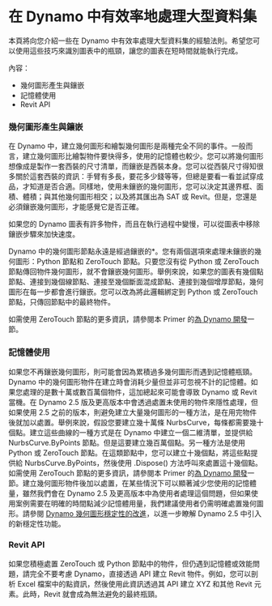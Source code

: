 # 在 Dynamo 中有效率地處理大型資料集

本頁將向您介紹一些在 Dynamo 中有效率處理大型資料集的經驗法則。希望您可以使用這些技巧來識別圖表中的瓶頸，讓您的圖表在短時間就能執行完成。

內容：
* 幾何圖形產生與鑲嵌
* 記憶體使用
* Revit API

### 幾何圖形產生與鑲嵌

在 Dynamo 中，建立幾何圖形和繪製幾何圖形是兩種完全不同的事件。一般而言，建立幾何圖形比繪製物件要快得多，使用的記憶體也較少。您可以將幾何圖形想像成是製作一套西裝的尺寸清單，而鑲嵌是西裝本身。您可以從西裝尺寸得知很多關於這套西裝的資訊：手臂有多長，要花多少錢等等，但總是要看一看並試穿成品，才知道是否合適。同樣地，使用未鑲嵌的幾何圖形，您可以決定其邊界框、面積、體積；與其他幾何圖形相交；以及將其匯出為 SAT 或 Revit。但是，您還是必須鑲嵌幾何圖形，才能感覺它是否正確。 

如果您的 Dynamo 圖表有許多物件，而且在執行過程中變慢，可以從圖表中移除鑲嵌步驟來加快速度。  

Dynamo 中的幾何圖形節點永遠是經過鑲嵌的*。您有兩個選項來處理未鑲嵌的幾何圖形：Python 節點和 ZeroTouch 節點。只要您沒有從 Python 或 ZeroTouch 節點傳回物件幾何圖形，就不會鑲嵌幾何圖形。舉例來說，如果您的圖表有幾個點節點、連接到幾個線節點、連接至幾個斷面混成節點、連接到幾個增厚節點，幾何圖形在每一步都會進行鑲嵌。您可以改為將此邏輯綁定到 Python 或 ZeroTouch 節點，只傳回節點中的最終物件。

如需使用 ZeroTouch 節點的更多資訊，請參閱本 Primer 的[為 Dynamo 開發](11\_developer\_primer/3\_developing\_for\_dynamo/README.md)一節。

### 記憶體使用

如果您不再鑲嵌幾何圖形，則可能會因為累積過多幾何圖形而遇到記憶體瓶頸。Dynamo 中的幾何圖形物件在建立時會消耗少量但並非可忽視不計的記憶體。如果您處理的是數十萬或數百萬個物件，這加總起來可能會導致 Dynamo 或 Revit 當機。在 Dynamo 2.5 版及更高版本中會透過處置未使用的物件來隱性處理，但如果使用 2.5 之前的版本，則避免建立大量幾何圖形的一種方法，是在用完物件後就加以處置。舉例來說，假設您要建立幾十萬條 NurbsCurve，每條都需要幾十個點。建立這些曲線的一種方式是在 Dynamo 中建立一個二維清單，並提供給 NurbsCurve.ByPoints 節點。但是這要建立幾百萬個點。另一種方法是使用 Python 或 ZeroTouch 節點。在這類節點中，您可以建立十幾個點，將這些點提供給 NurbsCurve.ByPoints，然後使用 .Dispose() 方法呼叫來處置這十幾個點。如需使用 ZeroTouch 節點的更多資訊，請參閱本 Primer 的[為 Dynamo 開發](11\_developer\_primer/3\_developing\_for\_dynamo/README.md)一節。建立幾何圖形物件後加以處置，在某些情況下可以顯著減少您使用的記憶體量，雖然我們會在 Dynamo 2.5 及更高版本中為使用者處理這個問題，但如果使用案例需要在明確的時間點減少記憶體用量，我們建議使用者仍需明確處置幾何圖形。請參閱 [Dynamo 幾何圖形穩定性的改進](https://forum.dynamobim.com/t/dynamo-geometry-stability-improvements-request-for-feedback/39297)，以進一步瞭解 Dynamo 2.5 中引入的新穩定性功能。

### Revit API

如果您積極處置 ZeroTouch 或 Python 節點中的物件，但仍遇到記憶體或效能問題，請完全不要考慮 Dynamo，直接透過 API 建立 Revit 物件。例如，您可以剖析 Excel 檔案中的點資訊，然後使用此資訊透過其 API 建立 XYZ 和其他 Revit 元素。此時，Revit 就會成為無法避免的最終瓶頸。